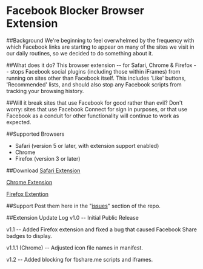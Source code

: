 Facebook Blocker Browser Extension
==================================

##Background
We're beginning to feel overwhelmed by the frequency with which Facebook links are starting to appear on many of the sites we visit in our daily routines, so we decided to do something about it.

##What does it do?
This browser extension -- for Safari, Chrome & Firefox -- stops Facebook social plugins (including those within iFrames) from running on sites other than Facebook itself. This includes 'Like' buttons, 'Recommended' lists, and should also stop any Facebook scripts from tracking your browsing history.

##Will it break sites that use Facebook for good rather than evil?
Don't worry: sites that use Facebook Connect for sign in purposes, or that use Facebook as a conduit for other functionality will continue to work as expected.

##Supported Browsers
+ Safari (version 5 or later, with extension support enabled)
+ Chrome
+ Firefox (version 3 or later)

##Download
[Safari Extension](http://github.com/downloads/alexrubin/Facebook-Blocker/facebookBlocker.safariextz)

[Chrome Extension](http://github.com/downloads/alexrubin/Facebook-Blocker/facebookBlocker.crx)

[Firefox Extention](http://github.com/downloads/alexrubin/Facebook-Blocker/facebookBlocker.xpi)

##Support
Post them here in the "[issues](http://github.com/alexrubin/Facebook-Blocker/issues)" section of the repo.

##Extension Update Log
v1.0 -- Initial Public Release

v1.1 -- Added Firefox extension and fixed a bug that caused Facebook Share badges to display.

v1.1.1 (Chrome) -- Adjusted icon file names in manifest.

v1.2 -- Added blocking for fbshare.me scripts and iframes.